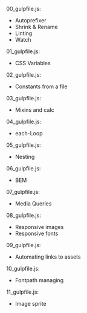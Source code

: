 00_gulpfile.js:
- Autoprefixer
- Shrink & Rename
- Linting
- Watch

01_gulpfile.js:
- CSS Variables

02_gulpfile.js:
- Constants from a file

03_gulpfile.js:
- Mixins and calc

04_gulpfile.js:
- each-Loop

05_gulpfile.js:
- Nesting

06_gulpfile.js:
- BEM

07_gulpfile.js:
- Media Queries

08_gulpfile.js:
- Responsive images
- Responsive fonts

09_gulpfile.js:
- Automating links to assets

10_gulpfile.js:
- Fontpath managing

11_gulpfile.js:
- Image sprite
